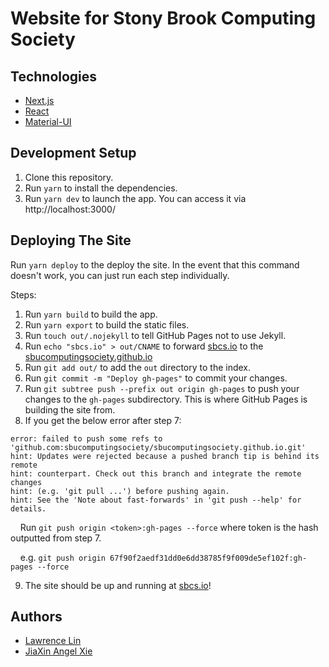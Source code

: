 # Website for Stony Brook Computing Society

## Technologies

- [Next.js](https://nextjs.org/)
- [React](https://reactjs.org/)
- [Material-UI](https://material-ui.com/)

## Development Setup

1. Clone this repository.
2. Run `yarn` to install the dependencies.
3. Run `yarn dev` to launch the app. You can access it via http://localhost:3000/

## Deploying The Site

Run `yarn deploy` to the deploy the site. In the event that this command doesn't work, you can just run each step individually.

Steps:

1. Run `yarn build` to build the app.
2. Run `yarn export` to build the static files.
3. Run `touch out/.nojekyll` to tell GitHub Pages not to use Jekyll.
4. Run `echo "sbcs.io" > out/CNAME` to forward [sbcs.io](https://sbcs.io/) to the [sbucomputingsociety.github.io](https://sbucomputingsociety.github.io/)
5. Run `git add out/` to add the `out` directory to the index.
6. Run `git commit -m "Deploy gh-pages"` to commit your changes.
7. Run `git subtree push --prefix out origin gh-pages` to push your changes to the `gh-pages` subdirectory. This is where GitHub Pages is building the site from.
8. If you get the below error after step 7:

```
error: failed to push some refs to 'github.com:sbucomputingsociety/sbucomputingsociety.github.io.git'
hint: Updates were rejected because a pushed branch tip is behind its remote
hint: counterpart. Check out this branch and integrate the remote changes
hint: (e.g. 'git pull ...') before pushing again.
hint: See the 'Note about fast-forwards' in 'git push --help' for details.
```

&nbsp;&nbsp;&nbsp;&nbsp;Run `git push origin <token>:gh-pages --force` where token is the hash outputted from step 7.

&nbsp;&nbsp;&nbsp;&nbsp;e.g. `git push origin 67f90f2aedf31dd0e6dd38785f9f009de5ef102f:gh-pages --force`

9. The site should be up and running at [sbcs.io](https://sbcs.io/)!

## Authors

- [Lawrence Lin](https://github.com/law-lin)
- [JiaXin Angel Xie](https://github.com/AngelAngelXie)
